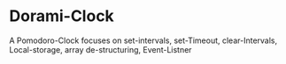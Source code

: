 # Dorami-Clock
A Pomodoro-Clock  focuses on set-intervals, set-Timeout, clear-Intervals, Local-storage, array de-structuring, Event-Listner 

